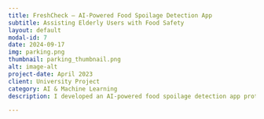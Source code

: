 ```yaml
---
title: FreshCheck – AI-Powered Food Spoilage Detection App
subtitle: Assisting Elderly Users with Food Safety
layout: default
modal-id: 7
date: 2024-09-17
img: parking.png
thumbnail: parking_thumbnail.png
alt: image-alt
project-date: April 2023
client: University Project
category: AI & Machine Learning
description: I developed an AI-powered food spoilage detection app prototype designed to help elderly people determine whether food, particularly bread, is spoiled or safe to eat. The app uses a CNN model for image classification and includes reminders to consume food before expiration. The project involved market research, dataset analysis, model development using Python and Keras, and designing a user-friendly prototype in Proto.io. User testing and feedback were incorporated to enhance usability and ensure continuous learning by allowing users to label the images and improve the model's performance over time.

---
```

